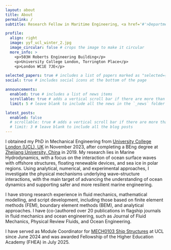 ```yaml
---
layout: about
title: About
permalink: /
subtitle: Research Fellow in Maritime Engineering, <a href='#'>Department of Mechanical Engineering, University College London</a>. 

profile:
  align: right
  image: yyf_ucl_winter_2.jpg
  image_circular: false # crops the image to make it circular
  more_info: >
    <p>503H Roberts Engineering Building</p>
    <p>University College London, Torrington Place</p>
    <p>London WC1E 7JE</p>

selected_papers: true # includes a list of papers marked as "selected={true}"
social: true # includes social icons at the bottom of the page

announcements:
  enabled: true # includes a list of news items
  scrollable: true # adds a vertical scroll bar if there are more than 3 news items
  limit: 5 # leave blank to include all the news in the `_news` folder

latest_posts:
  enabled: false
  # scrollable: true # adds a vertical scroll bar if there are more than 3 new posts items
  # limit: 3 # leave blank to include all the blog posts
---
```


I obtained my PhD in Mechanical Engineering from [University College London (UCL), UK](https://www.ucl.ac.uk/) in November 2023, after completing a BEng degree at [Zhejiang University, China](https://www.zju.edu.cn/english/) in 2019. My research lies in Marine Hydrodynamics, with a focus on the interaction of ocean surface waves with offshore structures, floating renewable devices, and sea ice in polar regions. Using analytical, numerical, and experimental approaches, I investigate the physical mechanisms underlying wave–structure interactions, with the main target of advancing the understanding of ocean dynamics and supporting safer and more resilient marine engineering.

I have strong research experience in fluid mechanics, mathematical modelling, and script development, including those based on finite element methods (FEM), boundary element methods (BEM), and analytical approaches. I have (co-)authored over 20 publications in flagship journals in fluid mechanics and ocean engineering, such as Journal of Fluid Mechanics, Physical Review Fluids, and Ocean Engineering. 

I have served as Module Coordinator for [MECH0103 Ship Structures](https://www.ucl.ac.uk/module-catalogue/modules/ship-structures-MECH0103) at UCL since June 2024 and was awarded Fellowship of the Higher Education Academy (FHEA) in July 2025.

